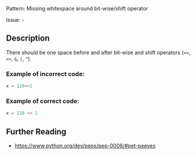 Pattern: Missing whitespace around bit-wise/shift operator

Issue: -

## Description

There should be one space before and after bit-wise and shift operators (`<<`, `>>`, `&`, `|`, `^`).

### Example of **incorrect** code:

```python
x = 128<<1
```

### Example of **correct** code:

```python
x = 128 << 1
```

## Further Reading

* https://www.python.org/dev/peps/pep-0008/#pet-peeves